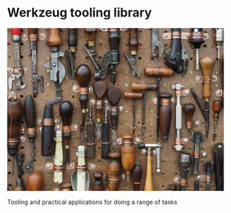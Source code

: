 # Werkzeug tooling library

!["tools"](images/tools.png)

Tooling and practical applications for doing a range of tasks

